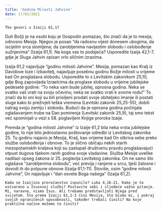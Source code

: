 ```yaml
---
title: 'Godina Milosti Jahvine'
date: 17/03/2021
---
```


`Tko govori u Izaiji 61,1?`

Duh Božji je na osobi koju je Gospodin pomazao, što znači da je to mesija, odnosno Mesija. Njegov je posao “da radosnu vijest donesem ubogima, da iscijelim srca slomljena; da zarobljenima navijestim slobodu i oslobođenje sužnjevima” (Izaija 61,1). Na koga vas to podsjeća? Usporedite Izaija 42,1-7, gdje je Sluga Jahvin opisan vrlo sličnim izrazima.

Izaija 61,2 najavljuje “godinu milosti Jahvine”. Mesija, pomazan kao Kralj iz Davidove loze i Izbavitelj, najavljuje posebnu godinu Božje milosti u vrijeme kad On proglašava slobodu. Usporedite to s Levitskim zakonikom 25,10, gdje Bog zapovijeda Izraelcima da proglase slobodu u vrijeme jubilejske pedesete godine: “To neka vam bude jubilej, oprosna godina. Neka se svatko vaš vrati na svoju očevinu; neka se svatko vrati k svome rodu!” To znači da bi oni koji su bili prisiljeni prodati svoje obiteljsko imanje ili postati sluge kako bi preživjeli teška vremena (Levitski zakonik 25,25-55), dobili natrag svoju zemlju i slobodu. Budući da je oprosna godina počinjala oglašavanjem trube na Dan pomirenja (Levitski zakonik 25,9), taj smo tekst već spominjali u vezi s 58. poglavljem Knjige proroka Izaije.

Premda je “godina milosti Jahvine” iz Izaije 61,2 bila neka vrsta jubilejske godine, to nije bilo jednostavno poštovanje odredbi iz Levitskog zakonika 25. Tu godinu najavio je Mesija, Kralj, kao vrijeme kad On otkriva sebe preko službe oslobođenja i obnove. To je slično običaju nekih starih mezopotamskih kraljeva koji su zastupali društvenu pravdu proglašavajući otpust dugova tijekom ranih godina svoje vladavine. Služba Mesije uvelike nadilazi opseg zakona iz 25. poglavlja Levitskog zakonika. On ne samo što oglašava “zarobljenima slobodu”, već previja i ranjene u srcu, tješi žalosne i dovodi ih do potpune obnove (Izaija 61,1-11). Štoviše, osim “godine milosti Jahvine”, On najavljuje i “dan osvete Boga našega” (Izaija 61,2).

`Kada se Izaijino proročanstvo ispunilo? Luka 4,16-21. Kako je to ostvareno u Isusovoj službi? Postavite sebi i sljedeće važno pitanje. Mi, naravno, nismo Isus. Ali trebamo predstavljati Njega pred svijetom. Što prema Izaiji 61,1-3 čini Mesija, što bismo mi, i pokraj svojih ograničenih sposobnosti, također trebali činiti? Na koje praktične načine možemo to činiti?`